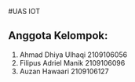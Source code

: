 #UAS IOT
## Anggota Kelompok:
1. Ahmad Dhiya Ulhaqi 2109106056
2. Filipus Adriel Manik 2109106096
3. Auzan Hawaari	2109106127


